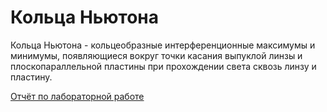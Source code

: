 # Кольца Ньютона
Кольца Ньютона - кольцеобразные интерференционные максимумы и минимумы, появляющиеся вокруг точки касания выпуклой линзы и плоскопараллельной пластины при прохождении света сквозь линзу и пластину.

[Отчёт по лабораторной работе]()
